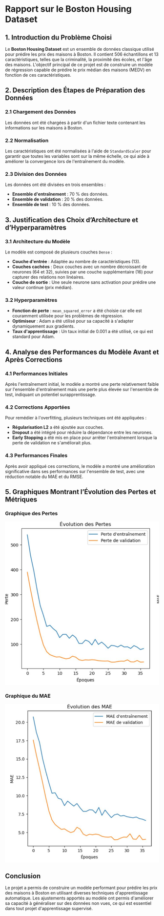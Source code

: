 # Rapport sur le Boston Housing Dataset

## 1. Introduction du Problème Choisi

Le **Boston Housing Dataset** est un ensemble de données classique utilisé pour prédire les prix des maisons à Boston. Il contient 506 échantillons et 13 caractéristiques, telles que la criminalité, la proximité des écoles, et l'âge des maisons. L'objectif principal de ce projet est de construire un modèle de régression capable de prédire le prix médian des maisons (MEDV) en fonction de ces caractéristiques.

## 2. Description des Étapes de Préparation des Données

### 2.1 Chargement des Données
Les données ont été chargées à partir d'un fichier texte contenant les informations sur les maisons à Boston.

### 2.2 Normalisation
Les caractéristiques ont été normalisées à l'aide de `StandardScaler` pour garantir que toutes les variables sont sur la même échelle, ce qui aide à améliorer la convergence lors de l'entraînement du modèle.

### 2.3 Division des Données
Les données ont été divisées en trois ensembles :
- **Ensemble d'entraînement** : 70 % des données.
- **Ensemble de validation** : 20 % des données.
- **Ensemble de test** : 10 % des données.

## 3. Justification des Choix d’Architecture et d’Hyperparamètres

### 3.1 Architecture du Modèle
Le modèle est composé de plusieurs couches `Dense` :
- **Couche d'entrée** : Adaptée au nombre de caractéristiques (13).
- **Couches cachées** : Deux couches avec un nombre décroissant de neurones (64 et 32), suivies par une couche supplémentaire (16) pour capturer des relations non linéaires.
- **Couche de sortie** : Une seule neurone sans activation pour prédire une valeur continue (prix médian).

### 3.2 Hyperparamètres
- **Fonction de perte** : `mean_squared_error` a été choisie car elle est couramment utilisée pour les problèmes de régression.
- **Optimiseur** : Adam a été utilisé pour sa capacité à s'adapter dynamiquement aux gradients.
- **Taux d'apprentissage** : Un taux initial de 0.001 a été utilisé, ce qui est standard pour Adam.

## 4. Analyse des Performances du Modèle Avant et Après Corrections

### 4.1 Performances Initiales
Après l'entraînement initial, le modèle a montré une perte relativement faible sur l'ensemble d'entraînement mais une perte plus élevée sur l'ensemble de test, indiquant un potentiel surapprentissage.

### 4.2 Corrections Apportées
Pour remédier à l'overfitting, plusieurs techniques ont été appliquées :
- **Régularisation L2** a été ajoutée aux couches.
- **Dropout** a été intégré pour réduire la dépendance entre les neurones.
- **Early Stopping** a été mis en place pour arrêter l'entraînement lorsque la perte de validation ne s'améliorait plus.

### 4.3 Performances Finales
Après avoir appliqué ces corrections, le modèle a montré une amélioration significative dans ses performances sur l'ensemble de test, avec une réduction notable du MAE et du RMSE.

## 5. Graphiques Montrant l’Évolution des Pertes et Métriques

### Graphique des Pertes
![Graphique des Pertes](https://raw.githubusercontent.com/elenset/Deep-Learning/master/Graphique%20des%20Pertes.JPG)

### Graphique du MAE
![Évolution du MAE](https://raw.githubusercontent.com/elenset/Deep-Learning/master/Graphique%20du%20MAE.JPG)

## Conclusion

Le projet a permis de construire un modèle performant pour prédire les prix des maisons à Boston en utilisant diverses techniques d'apprentissage automatique. Les ajustements apportés au modèle ont permis d'améliorer sa capacité à généraliser sur des données non vues, ce qui est essentiel dans tout projet d'apprentissage supervisé.
